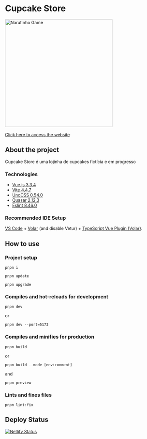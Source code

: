 # Cupcake Store

<div align="left">
<a href="https://cupcack-store.netlify.app/#/"><img height="355em" alt="Narutinho Game" src="https://github.com/isabellacpmelo/naruto-game/assets/42364778/c0b4b219-209d-4ecc-8f2c-b2c4cca24a06" /></a>
</div>
</br>
<a href="https://cupcack-store.netlify.app/#/">Click here to access the website</a>

## About the project
Cupcake Store é uma lojinha de cupcakes fictícia e em progresso

### Technologies

- [Vue.js 3.3.4](https://vuejs.org/)
- [Vite 4.4.7](https://vitejs.dev/)
- [UnoCSS 0.54.0](https://unocss.dev/)
- [Quasar 2.12.3](https://quasar.dev/)
- [Eslint 8.46.0](https://eslint.org/)

### Recommended IDE Setup

 [VS Code](https://code.visualstudio.com/) + [Volar](https://marketplace.visualstudio.com/items?itemName=Vue.volar) (and disable Vetur) + [TypeScript Vue Plugin (Volar)](https://marketplace.visualstudio.com/items?itemName=Vue.vscode-typescript-vue-plugin).

## How to use

### Project setup
```
pnpm i
```
```
pnpm update
```
```
pnpm upgrade
```
### Compiles and hot-reloads for development
```
pnpm dev
```
or
```
pnpm dev --port=5173
```
### Compiles and minifies for production
```
pnpm build
```
or
```
pnpm build --mode [environment]
```
and
```
pnpm preview
```
### Lints and fixes files
```
pnpm lint:fix
```

## Deploy Status

[![Netlify Status](https://api.netlify.com/api/v1/badges/c25fd948-9898-4f42-9f47-b1d11f1873b4/deploy-status)](https://app.netlify.com/sites/cupcack-store/deploys)


